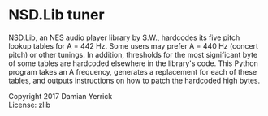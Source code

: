 # NSD.Lib tuner

NSD.Lib, an NES audio player library by S.W., hardcodes its five
pitch lookup tables for A = 442 Hz.  Some users may prefer A = 440 Hz
(concert pitch) or other tunings.  In addition, thresholds for the
most significant byte of some tables are hardcoded elsewhere in the
library's code.  This Python program takes an A frequency, generates
a replacement for each of these tables, and outputs instructions on
how to patch the hardcoded high bytes.

Copyright 2017 Damian Yerrick  
License: zlib
